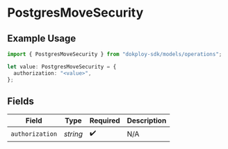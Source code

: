 # PostgresMoveSecurity

## Example Usage

```typescript
import { PostgresMoveSecurity } from "dokploy-sdk/models/operations";

let value: PostgresMoveSecurity = {
  authorization: "<value>",
};
```

## Fields

| Field              | Type               | Required           | Description        |
| ------------------ | ------------------ | ------------------ | ------------------ |
| `authorization`    | *string*           | :heavy_check_mark: | N/A                |